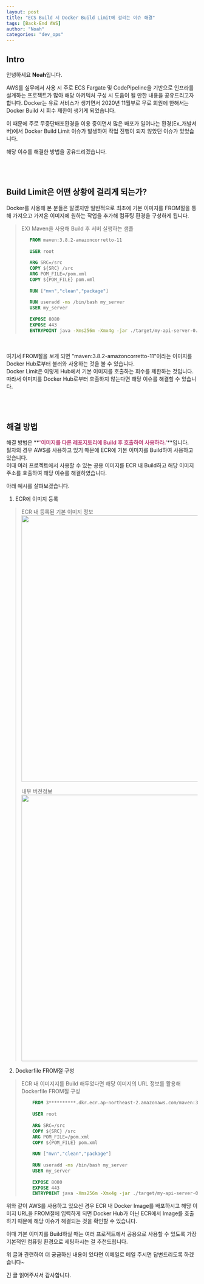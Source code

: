 ```yaml
---
layout: post
title: "ECS Build 시 Docker Build Limit에 걸리는 이슈 해결"
tags: [Back-End AWS]
author: "Noah"
categories: "dev_ops"
---
```


## Intro
안녕하세요 **Noah**입니다.

AWS를 실무에서 사용 시 주로 ECS Fargate 및 CodePipeline을 기반으로 인프라를 설계하는 프로젝트가 많아 해당 아키텍처 구성 시 도움이 될 만한 내용을 공유드리고자 합니다.
Docker는 유료 서비스가 생기면서 2020년 11월부로 무료 회원에 한해서는 Docker Build 시 회수 제한이 생기게 되었습니다.

이 때문에 주로 무중단배포환경을 이용 중이면서 많은 배포가 일어나는 환경(Ex_개발서버)에서 Docker Build Limit 이슈가 발생하여 작업 진행이 되지 않았던 이슈가 있었습니다.

해당 이슈를 해결한 방법을 공유드리겠습니다.
<br/><br/><br/><br/>


## Build Limit은 어떤 상황에 걸리게 되는가?
Docker를 사용해 본 분들은 알겠지만 일반적으로 최초에 기본 이미지를 FROM절을 통해 가져오고 
가져온 이미지에 원하는 작업을 추가해 컴퓨팅 환경을 구성하게 됩니다.
> EX) Maven을 사용해 Build 후 서버 실행하는 샘플
>    ```dockerfile
>       FROM maven:3.8.2-amazoncorretto-11
>       
>       USER root
>       
>       ARG SRC=/src
>       COPY ${SRC} /src
>       ARG POM_FILE=/pom.xml
>       COPY ${POM_FILE} pom.xml
>       
>       RUN ["mvn","clean","package"]
>       
>       RUN useradd -ms /bin/bash my_server
>       USER my_server
>       
>       EXPOSE 8080
>       EXPOSE 443
>       ENTRYPOINT java -Xms256m -Xmx4g -jar ./target/my-api-server-0.0.1.war
>   ```
<br/><br/>
여기서 FROM절을 보게 되면 "maven:3.8.2-amazoncorretto-11"이라는 이미지를 Docker Hub로부터 불러와 사용하는 것을 볼 수 있습니다.
<br/>
Docker Limit은 이렇게 Hub에서 기본 이미지를 호출하는 회수를 제한하는 것입니다.
<br/>
따라서 이미지를 Docker Hub로부터 호출하지 않는다면 해당 이슈를 해결할 수 있습니다.
<br/><br/><br/><br/>

## 해결 방법
해결 방법은 **<strong style="color: #bb4177;">'이미지를 다른 레포지토리에 Build 후 호출하여 사용하라.'</strong>**입니다.
<br/>
필자의 경우 AWS를 사용하고 있기 때문에 ECR에 기본 이미지를 Build하여 사용하고 있습니다.
<br/>
이때 여러 프로젝트에서 사용할 수 있는 공용 이미지를 ECR 내 Build하고 해당 이미지 주소를 호출하여 해당 이슈를 해결하였습니다.

아래 예시를 살펴보겠습니다.
1. ECR에 이미지 등록
> ECR 내 등록된 기본 이미지 정보
> <img src="../../assets/img/2022-07-12-AWS_ECS_Dockerbuild_Limit_Issue/ECR.png"  width="700"/>
> 
> 내부 버전정보
> <img src="../../assets/img/2022-07-12-AWS_ECS_Dockerbuild_Limit_Issue/MAVEN.png"  width="700"/>

2. Dockerfile FROM절 구성
> ECR 내 이미지지를 Build 해두었다면 해당 이미지의 URL 정보를 활용해 Dockerfile FROM절 구성
>   ```dockerfile
>       FROM 3**********.dkr.ecr.ap-northeast-2.amazonaws.com/maven:3.8.2-amazoncorretto-11
>       
>       USER root
>       
>       ARG SRC=/src
>       COPY ${SRC} /src
>       ARG POM_FILE=/pom.xml
>       COPY ${POM_FILE} pom.xml
>       
>       RUN ["mvn","clean","package"]
>       
>       RUN useradd -ms /bin/bash my_server
>       USER my_server
>       
>       EXPOSE 8080
>       EXPOSE 443
>       ENTRYPOINT java -Xms256m -Xmx4g -jar ./target/my-api-server-0.0.1.war
>   ```

위와 같이 AWS를 사용하고 있으신 경우 ECR 내 Docker Image를 배포하시고 해당 이미지 URL을 FROM절에 입력하게 되면 
Docker Hub가 아닌 ECR에서 Image를 호출하기 때문에 해당 이슈가 해결되는 것을 확인할 수 있습니다.

이때 기본 이미지를 Build하실 때는 여러 프로젝트에서 공용으로 사용할 수 있도록 가장 기본적인 컴퓨팅 환경으로 세팅하시는 걸 추천드립니다.
 
위 글과 관련하여 더 궁금하신 내용이 있다면 이메일로 메일 주시면 답변드리도록 하겠습니다~

긴 글 읽어주셔서 감사합니다.
